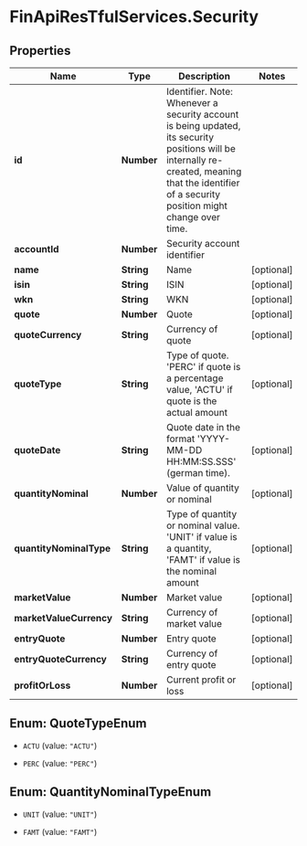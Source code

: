 # FinApiResTfulServices.Security

## Properties
Name | Type | Description | Notes
------------ | ------------- | ------------- | -------------
**id** | **Number** | Identifier. Note: Whenever a security account is being updated, its security positions will be internally re-created, meaning that the identifier of a security position might change over time. | 
**accountId** | **Number** | Security account identifier | 
**name** | **String** | Name | [optional] 
**isin** | **String** | ISIN | [optional] 
**wkn** | **String** | WKN | [optional] 
**quote** | **Number** | Quote | [optional] 
**quoteCurrency** | **String** | Currency of quote | [optional] 
**quoteType** | **String** | Type of quote. 'PERC' if quote is a percentage value, 'ACTU' if quote is the actual amount | [optional] 
**quoteDate** | **String** | Quote date in the format 'YYYY-MM-DD HH:MM:SS.SSS' (german time). | [optional] 
**quantityNominal** | **Number** | Value of quantity or nominal | [optional] 
**quantityNominalType** | **String** | Type of quantity or nominal value. 'UNIT' if value is a quantity, 'FAMT' if value is the nominal amount | [optional] 
**marketValue** | **Number** | Market value | [optional] 
**marketValueCurrency** | **String** | Currency of market value | [optional] 
**entryQuote** | **Number** | Entry quote | [optional] 
**entryQuoteCurrency** | **String** | Currency of entry quote | [optional] 
**profitOrLoss** | **Number** | Current profit or loss | [optional] 


<a name="QuoteTypeEnum"></a>
## Enum: QuoteTypeEnum


* `ACTU` (value: `"ACTU"`)

* `PERC` (value: `"PERC"`)




<a name="QuantityNominalTypeEnum"></a>
## Enum: QuantityNominalTypeEnum


* `UNIT` (value: `"UNIT"`)

* `FAMT` (value: `"FAMT"`)




